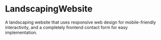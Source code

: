 # LandscapingWebsite
 A landscaping website that uses responsive web design for mobile-friendly interactivity, and a completely frontend contact form for easy implementation.
